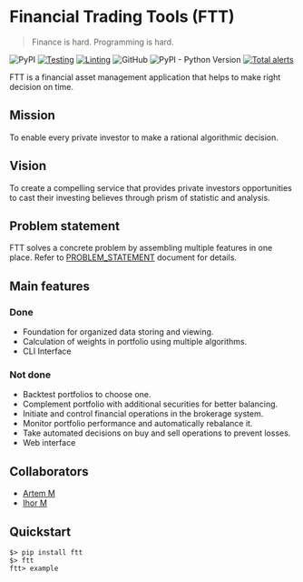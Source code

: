 # Financial Trading Tools (FTT)

> Finance is hard. Programming is hard.

![PyPI](https://img.shields.io/pypi/v/ftt)
[![Testing](https://github.com/ftt-project/ftt/actions/workflows/testing.yml/badge.svg)](https://github.com/ftt-project/ftt/actions/workflows/testing.yml)
[![Linting](https://github.com/ftt-project/ftt/actions/workflows/linting.yml/badge.svg)](https://github.com/ftt-project/ftt/actions/workflows/linting.yml)
![GitHub](https://img.shields.io/github/license/ftt-project/ftt)
![PyPI - Python Version](https://img.shields.io/pypi/pyversions/ftt)
[![Total alerts](https://img.shields.io/lgtm/alerts/g/ftt-project/ftt.svg?logo=lgtm&logoWidth=18)](https://lgtm.com/projects/g/ftt-project/ftt/alerts/)

FTT is a financial asset management application that helps to make right decision on time.

## Mission

To enable every private investor to make a rational algorithmic decision.

## Vision

To create a compelling service that provides private investors opportunities to cast their investing believes through prism of statistic and analysis.

## Problem statement

FTT solves a concrete problem by assembling multiple features in one place. Refer to [PROBLEM_STATEMENT](PROBLEM_STATEMENT.md) document for details.

## Main features

### Done

* Foundation for organized data storing and viewing.
* Calculation of weights in portfolio using multiple algorithms.
* CLI Interface

### Not done

* Backtest portfolios to choose one.
* Complement portfolio with additional securities for better balancing.
* Initiate and control financial operations in the brokerage system.
* Monitor portfolio performance and automatically rebalance it.
* Take automated decisions on buy and sell operations to prevent losses.
* Web interface


## Collaborators
- [Artem M](https://github.com/ignar)
- [Ihor M](https://github.com/IhorMok)


## Quickstart

```
$> pip install ftt
$> ftt
ftt> example
```
